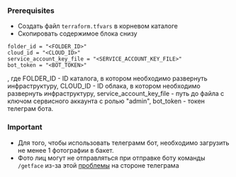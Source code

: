 ### Prerequisites
- Создать файл `terraform.tfvars` в корневом каталоге
- Скопировать содержимое блока снизу
```
folder_id = "<FOLDER_ID>" 
cloud_id = "<CLOUD_ID>"
service_account_key_file = "<SERVICE_ACCOUNT_KEY_FILE>"
bot_token = "<BOT_TOKEN>"
```
, где FOLDER_ID - ID каталога, в котором необходимо развернуть инфраструктуру, CLOUD_ID - ID облака, в котором необходимо развернуть инфраструктуру, service_account_key_file - путь до файла с ключом сервисного аккаунта с ролью "admin", bot_token - токен телеграм бота.

### Important

- Для того, чтобы использовать телеграмм бот, необходимо загрузить не менее 1 фотографии в бакет.
- Фото лиц могут не отправляться при отправке боту команды `/getface` из-за этой [проблемы](https://github.com/yagop/node-telegram-bot-api/issues/425) на стороне телеграма